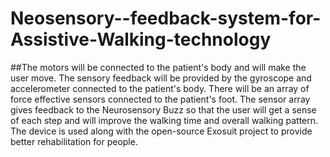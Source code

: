 # Neosensory--feedback-system-for-Assistive-Walking-technology
##The motors will be connected to the patient's body and will make the user move. The sensory feedback will be provided by the gyroscope and accelerometer  connected to the patient's body. There will be an array of force effective sensors connected to the patient's foot. The sensor array gives feedback to the Neurosensory Buzz so that the user will get a sense of each step and will improve the walking time and overall walking  pattern.
The device is used along with the open-source Exosuit project to provide better rehabilitation for people.
